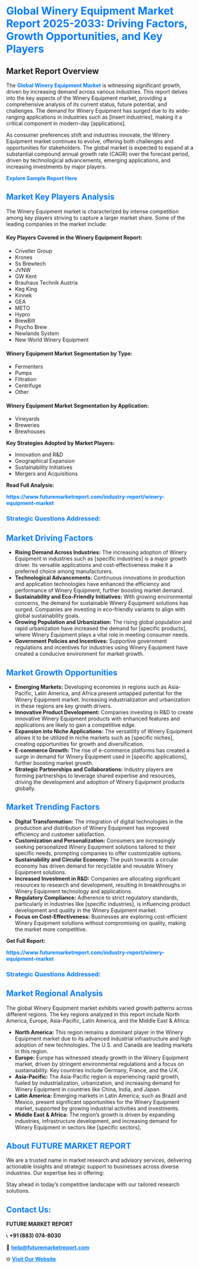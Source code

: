 <h1 style="color: #007BFF;">Global Winery Equipment Market Report 2025-2033: Driving Factors, Growth Opportunities, and Key Players</h1>

<section id="overview">
<h2>Market Report Overview</h2>
<p>The <a href="https://www.futuremarketreport.com/industry-report/winery-equipment-market" style="color: #007BFF; text-decoration: none;"><strong>Global Winery Equipment Market</strong></a> is witnessing significant growth, driven by increasing demand across various industries. This report delves into the key aspects of the Winery Equipment market, providing a comprehensive analysis of its current status, future potential, and challenges. The demand for Winery Equipment has surged due to its wide-ranging applications in industries such as [insert industries], making it a critical component in modern-day [applications].</p>
<p>As consumer preferences shift and industries innovate, the Winery Equipment market continues to evolve, offering both challenges and opportunities for stakeholders. The global market is expected to expand at a substantial compound annual growth rate (CAGR) over the forecast period, driven by technological advancements, emerging applications, and increasing investments by major players.</p>
</section>

<section id="overview">
<p><a href="https://www.futuremarketreport.com/request-sample/reportId=60190" style="color: #007BFF; text-decoration: none;"><strong>Explore Sample Report Here</strong></a></p>
</section>

<section id="key-players">
<h2 style="color: #007BFF;">Market Key Players Analysis</h2>
<p>The Winery Equipment market is characterized by intense competition among key players striving to capture a larger market share. Some of the leading companies in the market include:</p>
<h4>Key Players Covered in the Winery Equipment Report:</h4>
<ul><li>Criveller Group</li><li>Krones</li><li>Ss Brewtech</li><li>JVNW</li><li>GW Kent</li><li>Brauhaus Technik Austria</li><li>Keg King</li><li>Kinnek</li><li>GEA</li><li>METO</li><li>Hypro</li><li>BrewBilt</li><li>Psycho Brew</li><li>Newlands System</li><li>New World Winery Equipment</li></ul>
<h4>Winery Equipment Market Segmentation by Type:</h4>
<ul><li>Fermenters</li><li>Pumps</li><li>Filtration</li><li>Centrifuge</li><li>Other</li></ul>

<h4>Winery Equipment Market Segmentation by Application:</h4>
<ul><li>Vineyards</li><li>Breweries</li><li>Brewhouses</li></ul>
<p><strong>Key Strategies Adopted by Market Players:</strong></p>
<ul>
<li>Innovation and R&D</li>
<li>Geographical Expansion</li>
<li>Sustainability Initiatives</li>
<li>Mergers and Acquisitions</li>
</ul>
</section>

<section>
<p><strong>Read Full Analysis: </strong></p><a href="https://www.futuremarketreport.com/industry-report/winery-equipment-market" style="color: #007BFF; text-decoration: none;"><strong>https://www.futuremarketreport.com/industry-report/winery-equipment-market</strong></a>
<h3 style="color: #007BFF;">Strategic Questions Addressed:</h3>
</section>

<section id="driving-factors">
<h2 style="color: #007BFF;">Market Driving Factors</h2>
<ul>
<li><strong>Rising Demand Across Industries:</strong> The increasing adoption of Winery Equipment in industries such as [specific industries] is a major growth driver. Its versatile applications and cost-effectiveness make it a preferred choice among manufacturers.</li>
<li><strong>Technological Advancements:</strong> Continuous innovations in production and application technologies have enhanced the efficiency and performance of Winery Equipment, further boosting market demand.</li>
<li><strong>Sustainability and Eco-Friendly Initiatives:</strong> With growing environmental concerns, the demand for sustainable Winery Equipment solutions has surged. Companies are investing in eco-friendly variants to align with global sustainability goals.</li>
<li><strong>Growing Population and Urbanization:</strong> The rising global population and rapid urbanization have increased the demand for [specific products], where Winery Equipment plays a vital role in meeting consumer needs.</li>
<li><strong>Government Policies and Incentives:</strong> Supportive government regulations and incentives for industries using Winery Equipment have created a conducive environment for market growth.</li>
</ul>
</section>

<section id="growth-opportunities">
<h2 style="color: #007BFF;">Market Growth Opportunities</h2>
<ul>
<li><strong>Emerging Markets:</strong> Developing economies in regions such as Asia-Pacific, Latin America, and Africa present untapped potential for the Winery Equipment market. Increasing industrialization and urbanization in these regions are key growth drivers.</li>
<li><strong>Innovative Product Development:</strong> Companies investing in R&D to create innovative Winery Equipment products with enhanced features and applications are likely to gain a competitive edge.</li>
<li><strong>Expansion into Niche Applications:</strong> The versatility of Winery Equipment allows it to be utilized in niche markets such as [specific niches], creating opportunities for growth and diversification.</li>
<li><strong>E-commerce Growth:</strong> The rise of e-commerce platforms has created a surge in demand for Winery Equipment used in [specific applications], further boosting market growth.</li>
<li><strong>Strategic Partnerships and Collaborations:</strong> Industry players are forming partnerships to leverage shared expertise and resources, driving the development and adoption of Winery Equipment products globally.</li>
</ul>
</section>

<section id="trending-factors">
<h2 style="color: #007BFF;">Market Trending Factors</h2>
<ul>
<li><strong>Digital Transformation:</strong> The integration of digital technologies in the production and distribution of Winery Equipment has improved efficiency and customer satisfaction.</li>
<li><strong>Customization and Personalization:</strong> Consumers are increasingly seeking personalized Winery Equipment solutions tailored to their specific needs, prompting companies to offer customizable options.</li>
<li><strong>Sustainability and Circular Economy:</strong> The push towards a circular economy has driven demand for recyclable and reusable Winery Equipment solutions.</li>
<li><strong>Increased Investment in R&D:</strong> Companies are allocating significant resources to research and development, resulting in breakthroughs in Winery Equipment technology and applications.</li>
<li><strong>Regulatory Compliance:</strong> Adherence to strict regulatory standards, particularly in industries like [specific industries], is influencing product development and quality in the Winery Equipment market.</li>
<li><strong>Focus on Cost-Effectiveness:</strong> Businesses are exploring cost-efficient Winery Equipment solutions without compromising on quality, making the market more competitive.</li>
</ul>
</section>

<section>
<p><strong>Get Full Report: </strong></p><a href="https://www.futuremarketreport.com/industry-report/winery-equipment-market" style="color: #007BFF; text-decoration: none;"><strong>https://www.futuremarketreport.com/industry-report/winery-equipment-market</strong></a>
<h3 style="color: #007BFF;">Strategic Questions Addressed:</h3>
</section>


<section id="regional-analysis">
<h2 style="color: #007BFF;">Market Regional Analysis</h2>
<p>The global Winery Equipment market exhibits varied growth patterns across different regions. The key regions analyzed in this report include North America, Europe, Asia-Pacific, Latin America, and the Middle East & Africa:</p>
<ul>
<li><strong>North America:</strong> This region remains a dominant player in the Winery Equipment market due to its advanced industrial infrastructure and high adoption of new technologies. The U.S. and Canada are leading markets in this region.</li>
<li><strong>Europe:</strong> Europe has witnessed steady growth in the Winery Equipment market, driven by stringent environmental regulations and a focus on sustainability. Key countries include Germany, France, and the U.K.</li>
<li><strong>Asia-Pacific:</strong> The Asia-Pacific region is experiencing rapid growth, fueled by industrialization, urbanization, and increasing demand for Winery Equipment in countries like China, India, and Japan.</li>
<li><strong>Latin America:</strong> Emerging markets in Latin America, such as Brazil and Mexico, present significant opportunities for the Winery Equipment market, supported by growing industrial activities and investments.</li>
<li><strong>Middle East & Africa:</strong> The region’s growth is driven by expanding industries, infrastructure development, and increasing demand for Winery Equipment in sectors like [specific sectors].</li>
</ul>
</section>

<footer>
<h2 style="color: #007BFF;">About FUTURE MARKET REPORT</h2>
<p>We are a trusted name in market research and advisory services, delivering actionable insights and strategic support to businesses across diverse industries. Our expertise lies in offering:</p>

<p>Stay ahead in today’s competitive landscape with our tailored research solutions.</p>

<h2 style="color: #007BFF;">Contact Us:</h2>
<p><strong>FUTURE MARKET REPORT</strong></p>
<p>📞 <strong>+91 (883) 074-8030</strong></p>
<p>📧 <strong><a href="mailto:help@futuremarketreport.com" style="color: #007BFF;">help@futuremarketreport.com</a></strong></p>
<p>🌐 <strong><a href="https://www.futuremarketreport.com/" style="color: #007BFF;">Visit Our Website</a></strong></p>
</footer>